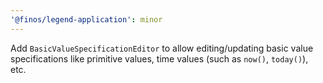 ```yaml
---
'@finos/legend-application': minor
---
```


Add `BasicValueSpecificationEditor` to allow editing/updating basic value specifications like primitive values, time values (such as `now()`, `today()`), etc.
